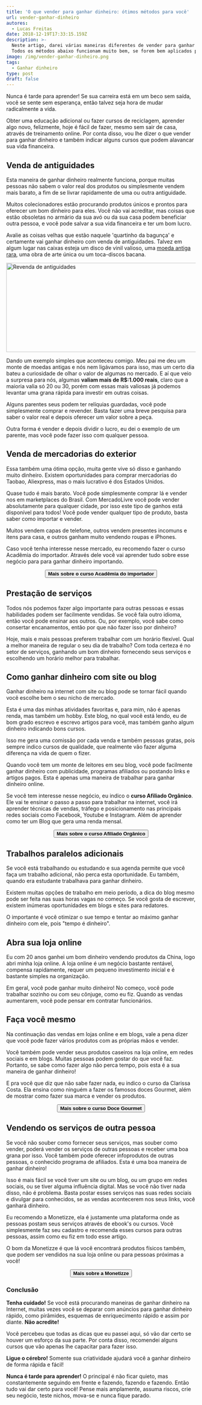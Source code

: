 ```yaml
---
title: 'O que vender para ganhar dinheiro: ótimos métodos para você'
url: vender-ganhar-dinheiro
autores:
  - Lucas Freitas
date: 2018-12-19T17:33:15.159Z
description: >-
  Neste artigo, darei várias maneiras diferentes de vender para ganhar dinheiro.
  Todos os métodos abaixo funcionam muito bem, se forem bem aplicados por você.
image: /img/vender-ganhar-dinheiro.png
tags:
  - Ganhar dinheiro
type: post
draft: false
---
```

Nunca é tarde para aprender!  Se sua carreira está em um beco sem saída, você se sente sem esperança, então talvez seja hora de mudar radicalmente a vida.

Obter uma educação adicional ou fazer cursos de reciclagem, aprender algo novo, felizmente, hoje é fácil de fazer, mesmo sem sair de casa, através de treinamento online. Por conta disso, vou lhe dizer o que vender para ganhar dinheiro e também indicar alguns cursos que podem alavancar sua vida financeira.

## Venda de antiguidades

Esta maneira de ganhar dinheiro realmente funciona, porque muitas pessoas não sabem o valor real dos produtos ou simplesmente vendem mais barato, a fim de se livrar rapidamente de uma ou outra antiguidade.

Muitos colecionadores estão procurando produtos únicos e prontos para oferecer um bom dinheiro para eles. Você não vai acreditar, mas coisas que estão obsoletas no armário da sua avó ou da sua casa podem beneficiar outra pessoa, e você pode salvar a sua vida financeira e ter um bom lucro. 

Avalie as coisas velhas que estão naquele 'quartinho da bagunça' e certamente vai ganhar dinheiro com venda de antiguidades. Talvez em algum lugar nas caixas esteja um disco de vinil valioso, uma <a href="http://www.moedasdobrasil.com.br/moedas/raridade.asp" target="_blank" rel="noopener" rel="follow">moeda antiga rara</a>, uma obra de arte única ou um toca-discos bacana.

<img src="/img/revenda-antiguidades.png" alt="Revenda de antiguidades" title="Revenda de antiguidades" width="660px" height="237px">

Dando um exemplo simples que aconteceu comigo. Meu pai me deu um monte de moedas antigas e nós nem ligávamos para isso, mas um certo dia bateu a curiosidade de olhar o valor de algumas no mercado. E aí que veio a surpresa para nós, algumas **valiam mais de R$:1.000 reais**, claro que a maioria valia só 20 ou 30, porém com essas mais valiosas já podemos levantar uma grana rápida para investir em outras coisas.

Alguns parentes seus podem ter relíquias guardadas, você pode simplesmente comprar e revender. Basta fazer uma breve pesquisa para saber o valor real e depois oferecer um valor sobre a peça. 

Outra forma é vender e depois dividir o lucro, eu dei o exemplo de um parente, mas você pode fazer isso com qualquer pessoa.

## Venda de mercadorias do exterior

Essa também uma ótima opção, muita gente vive só disso e ganhando muito dinheiro. Existem oportunidades para comprar mercadorias do Taobao, Aliexpress, mas o mais lucrativo é dos Estados Unidos.

Quase tudo é mais barato. Você pode simplesmente comprar lá e vender nos em marketplaces do Brasil. Com MercadoLivre você pode vender absolutamente para qualquer cidade, por isso este tipo de ganhos está disponível para todos! Você pode vender qualquer tipo de produto, basta saber como importar e vender.

Muitos vendem capas de telefone, outros vendem presentes incomuns e itens para casa, e outros ganham muito vendendo roupas e iPhones.

Caso você tenha interesse nesse mercado, eu recomendo fazer o curso Acadêmia do importador. Através dele você vai aprender tudo sobre esse negócio para para ganhar dinheiro importando.

<center><a href="http://bit.ly/importar-7do2" rel="nofollow" target="_blank"><button class="clica mb3 w-100 w-auto-ns mb0-ns raise"><b>Mais sobre o curso Acadêmia do importador</b></button></a></center>

## Prestação de serviços

Todos nós podemos fazer algo importante para outras pessoas e essas habilidades podem ser facilmente vendidas. Se você fala outro idioma, então você pode ensinar aos outros. Ou, por exemplo, você sabe como consertar encanamentos, então por que não fazer isso por dinheiro?

Hoje, mais e mais pessoas preferem trabalhar com um horário flexível. Qual a melhor maneira de regular o seu dia de trabalho? Com toda certeza é no setor de serviços, ganhando um bom dinheiro fornecendo seus serviços e escolhendo um horário melhor para trabalhar.

## Como ganhar dinheiro com site ou blog

Ganhar dinheiro na internet com site ou blog pode se tornar fácil quando você escolhe bem o seu nicho de mercado.

Esta é uma das minhas atividades favoritas e, para mim, não é apenas renda, mas também um hobby. Este blog, no qual você está lendo, eu de bom grado escrevo e escrevo artigos para você, mas também ganho algum dinheiro indicando bons cursos. 

Isso me gera uma comissão por cada venda e também pessoas gratas, pois sempre indico cursos de qualidade, que realmente vão fazer alguma diferença na vida de quem o fizer.

Quando você tem um monte de leitores em seu blog, você pode facilmente ganhar dinheiro com publicidade, programas afiliados ou postando links e artigos pagos. Esta é apenas uma maneira de trabalhar para ganhar dinheiro online.

Se você tem interesse nesse negócio, eu indico o **curso Afiliado Orgânico**. Ele vai te ensinar o passo a passo para trabalhar na internet, você irá aprender técnicas de vendas, tráfego e posicionamento nas principais redes sociais como Facebook, Youtube e Instagram. Além de aprender como ter um Blog que gera uma renda mensal.

<center><a href="http://bit.ly/organico-7do2" rel="nofollow" target="_blank"><button class="clica mb3 w-100 w-auto-ns mb0-ns raise"><b>Mais sobre o curso Afiliado Orgânico</b></button></a></center>

## Trabalhos paralelos adicionais

Se você está trabalhando ou estudando e sua agenda permite que você faça um trabalho adicional, não perca esta oportunidade. Eu também, quando era estudante trabalhava para ganhar dinheiro.

Existem muitas opções de trabalho em meio período, a dica do blog mesmo pode ser feita nas suas horas vagas no começo. Se você gosta de escrever, existem inúmeras oportunidades em blogs e sites para redatores.

O importante é você otimizar o sue tempo e tentar ao máximo ganhar dinheiro com ele, pois "tempo é dinheiro".

## Abra sua loja online

Eu com 20 anos ganhei um bom dinheiro vendendo produtos da China, logo abri minha loja online. A loja online é um negócio bastante rentável, compensa rapidamente, requer um pequeno investimento inicial e é bastante simples na organização. 

Em geral, você pode ganhar muito dinheiro! No começo, você pode trabalhar sozinho ou com seu cônjuge, como eu fiz. Quando as vendas aumentarem, você pode pensar em contratar funcionários.

## Faça você mesmo

Na continuação das vendas em lojas online e em blogs, vale a pena dizer que você pode fazer vários produtos com as próprias mãos e vender.

Você também pode vender seus produtos caseiros na loja online, em redes sociais e em blogs. Muitas pessoas podem gostar do que você faz. Portanto, se sabe como fazer algo não perca tempo, pois esta é a sua maneira de ganhar dinheiro!

E pra você que diz que não sabe fazer nada, eu indico o curso da Clarissa Costa. Ela ensina como ninguém a fazer os famosos doces Gourmet, além de mostrar como fazer sua marca e vender os produtos.

<center><a href="http://bit.ly/doce-7do2" rel="nofollow" target="_blank"><button class="clica mb3 w-100 w-auto-ns mb0-ns raise"><b>Mais sobre o curso Doce Gourmet</b></button></a></center>

## Vendendo os serviços de outra pessoa

Se você não souber como fornecer seus serviços, mas souber como vender, poderá vender os serviços de outras pessoas e receber uma boa grana por isso. Você também pode oferecer infoprodutos de outras pessoas, o conhecido programa de afiliados. Esta é uma boa maneira de ganhar dinheiro!

Isso é mais fácil se você tiver um site ou um blog, ou um grupo em redes sociais, ou se tiver alguma influência digital. Mas se você não tiver nada disso, não é problema. Basta postar esses serviços nas suas redes sociais e divulgar para conhecidos, se as vendas acontecerem nos seus links, você ganhará dinheiro.

Eu recomendo a Monetizze, ela é justamente uma plataforma onde as pessoas postam seus serviços através de ebook's ou cursos. Você simplesmente faz seu cadastro e recomenda esses cursos para outras pessoas, assim como eu fiz em todo esse artigo.

O bom da Monetizze é que lá você encontrará produtos físicos também, que podem ser vendidos na sua loja online ou para pessoas próximas a você!

<center><a href="http://bit.ly/monetizze-7do2" rel="nofollow" target="_blank"><button class="clica mb3 w-100 w-auto-ns mb0-ns raise"><b>Mais sobre a Monetizze</b></button></a></center>

### Conclusão

**Tenha cuidado!** Se você está procurando maneiras de ganhar dinheiro na Internet, muitas vezes você se deparar com anúncios para ganhar dinheiro rápido, como pirâmides, esquemas de enriquecimento rápido e assim por diante. **Não acredite!** 

Você percebeu que todas as dicas que eu passei aqui, só vão dar certo se houver um esforço da sua parte. Por conta disso, recomendei alguns cursos que vão apenas lhe capacitar para fazer isso.

**Ligue o cérebro!** Somente sua criatividade ajudará você a ganhar dinheiro de forma rápida e fácil!

**Nunca é tarde para aprender!**  O principal é não ficar quieto, mas constantemente seguindo em frente e fazendo, fazendo e fazendo. Então tudo vai dar certo para você! Pense mais amplamente, assuma riscos, crie seu negócio, teste nichos, mova-se e nunca fique parado.
